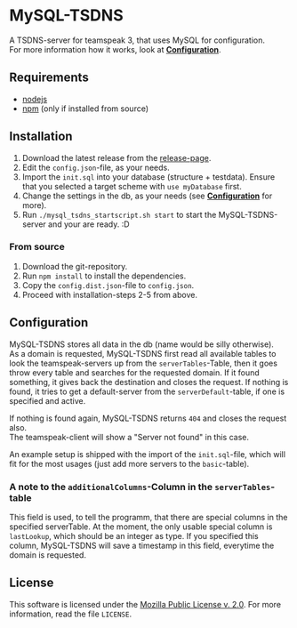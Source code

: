 MySQL-TSDNS
===========
A TSDNS-server for teamspeak 3, that uses MySQL for configuration.  
For more information how it works, look at [**Configuration**](#configuration).

Requirements
------------
 - [nodejs](http://nodejs.org/)
 - [npm](https://npmjs.org) (only if installed from source)


Installation
------------
 1. Download the latest release from the [release-page](https://github.com/zyberWare/mysql-tsdns/releases).
 2. Edit the `config.json`-file, as your needs.
 3. Import the `init.sql` into your database (structure + testdata). Ensure that you selected a target scheme with `use myDatabase` first.
 4. Change the settings in the db, as your needs (see [**Configuration**](#configuration) for more).
 5. Run `./mysql_tsdns_startscript.sh start` to start the MySQL-TSDNS-server and your are ready. :D

### From source
 1. Download the git-repository.
 2. Run `npm install` to install the dependencies.
 3. Copy the `config.dist.json`-file to `config.json`.
 4. Proceed with installation-steps 2-5 from above.

Configuration
-------------
MySQL-TSDNS stores all data in the db (name would be silly otherwise).  
As a domain is requested, MySQL-TSDNS first read all available tables to look the teamspeak-servers up from the `serverTables`-Table, then it goes throw every table and searches for the requested domain. If it found something, it gives back the destination and closes the request. If nothing is found, it tries to get a default-server from the `serverDefault`-table, if one is specified and active.

If nothing is found again, MySQL-TSDNS returns `404` and closes the request also.  
The teamspeak-client will show a "Server not found" in this case.

An example setup is shipped with the import of the `init.sql`-file, which will fit for the most usages (just add more servers to the `basic`-table).

### A note to the `additionalColumns`-Column in the `serverTables`-table
This field is used, to tell the programm, that there are special columns in the specified serverTable.
At the moment, the only usable special column is `lastLookup`, which should be an integer as type.
If you specified this column, MySQL-TSDNS will save a timestamp in this field, everytime the domain is requested.

License
-------
This software is licensed under the [Mozilla Public License v. 2.0](http://mozilla.org/MPL/2.0/). For more information, read the file `LICENSE`.
